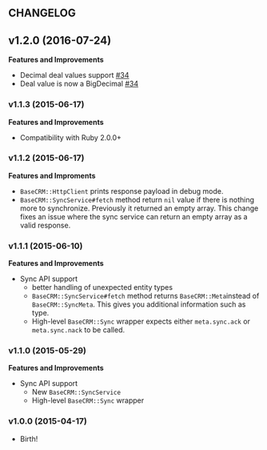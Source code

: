 ## CHANGELOG

## v1.2.0 (2016-07-24)

**Features and Improvements**

* Decimal deal values support [#34](https://github.com/basecrm/basecrm-ruby/pull/34)
* Deal value is now a BigDecimal [#34](https://github.com/basecrm/basecrm-ruby/pull/34)

### v1.1.3 (2015-06-17)

**Features and Improvements**

* Compatibility with Ruby 2.0.0+

### v1.1.2 (2015-06-17)

**Features and Improments**

* `BaseCRM::HttpClient` prints response payload in debug mode.
* `BaseCRM::SyncService#fetch` method return `nil` value if there is nothing more to synchronize. Previously it returned an empty array. This change fixes an issue where the sync service can return an empty array as a valid response.

### v1.1.1 (2015-06-10)

**Features and Improvements**

* Sync API support
  * better handling of unexpected entity types
  * `BaseCRM::SyncService#fetch` method returns `BaseCRM::Meta`instead of `BaseCRM::SyncMeta`. 
    This gives you additional information such as type. 
  * High-level `BaseCRM::Sync` wrapper expects either `meta.sync.ack` or `meta.sync.nack` to be called.

### v1.1.0 (2015-05-29)

**Features and Improvements**

* Sync API support
  * New `BaseCRM::SyncService`
  * High-level `BaseCRM::Sync` wrapper

### v1.0.0 (2015-04-17)

* Birth!
